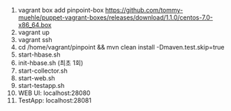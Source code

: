 1. vagrant box add pinpoint-box https://github.com/tommy-muehle/puppet-vagrant-boxes/releases/download/1.1.0/centos-7.0-x86_64.box
2. vagrant up
3. vagrant ssh
4. cd /home/vagrant/pinpoint && mvn clean install -Dmaven.test.skip=true
5. start-hbase.sh
6. init-hbase.sh (최초 1회)
7. start-collector.sh
8. start-web.sh
9. start-testapp.sh
10. WEB UI: localhost:28080
11. TestApp: localhost:28081
